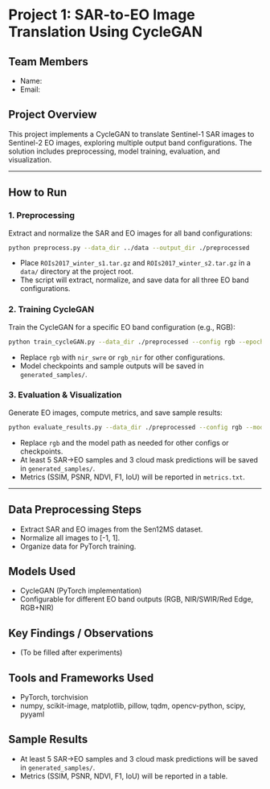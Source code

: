 # Project 1: SAR-to-EO Image Translation Using CycleGAN

## Team Members
- Name: <Your Name>
- Email: <Your Email>

## Project Overview
This project implements a CycleGAN to translate Sentinel-1 SAR images to Sentinel-2 EO images, exploring multiple output band configurations. The solution includes preprocessing, model training, evaluation, and visualization.

---

## How to Run

### 1. Preprocessing
Extract and normalize the SAR and EO images for all band configurations:
```bash
python preprocess.py --data_dir ../data --output_dir ./preprocessed
```
- Place `ROIs2017_winter_s1.tar.gz` and `ROIs2017_winter_s2.tar.gz` in a `data/` directory at the project root.
- The script will extract, normalize, and save data for all three EO band configurations.

### 2. Training CycleGAN
Train the CycleGAN for a specific EO band configuration (e.g., RGB):
```bash
python train_cycleGAN.py --data_dir ./preprocessed --config rgb --epochs 100 --out_dir ./generated_samples
```
- Replace `rgb` with `nir_swre` or `rgb_nir` for other configurations.
- Model checkpoints and sample outputs will be saved in `generated_samples/`.

### 3. Evaluation & Visualization
Generate EO images, compute metrics, and save sample results:
```bash
python evaluate_results.py --data_dir ./preprocessed --config rgb --model_path ./generated_samples/G_rgb_epoch100.pth --out_dir ./generated_samples
```
- Replace `rgb` and the model path as needed for other configs or checkpoints.
- At least 5 SAR→EO samples and 3 cloud mask predictions will be saved in `generated_samples/`.
- Metrics (SSIM, PSNR, NDVI, F1, IoU) will be reported in `metrics.txt`.

---

## Data Preprocessing Steps
- Extract SAR and EO images from the Sen12MS dataset.
- Normalize all images to [-1, 1].
- Organize data for PyTorch training.

## Models Used
- CycleGAN (PyTorch implementation)
- Configurable for different EO band outputs (RGB, NIR/SWIR/Red Edge, RGB+NIR)

## Key Findings / Observations
- (To be filled after experiments)

## Tools and Frameworks Used
- PyTorch, torchvision
- numpy, scikit-image, matplotlib, pillow, tqdm, opencv-python, scipy, pyyaml

## Sample Results
- At least 5 SAR→EO samples and 3 cloud mask predictions will be saved in `generated_samples/`.
- Metrics (SSIM, PSNR, NDVI, F1, IoU) will be reported in a table. 
